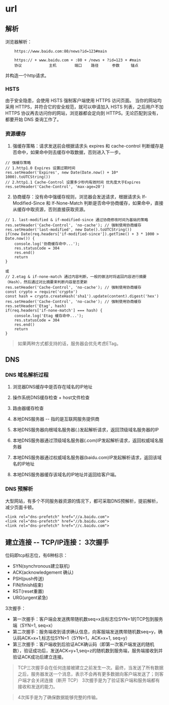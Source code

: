 # url
## 解析
浏览器解析：
```
    https://www.baidu.com:80/news?id=123#main

    https:// + www.baidu.com + :80 + /news + ?id=123 + #main
    协议            主机        端口    路径      参数     锚点
```
并构造一个http请求。

### HSTS
由于安全隐患，会使用 HSTS 强制客户端使用 HTTPS 访问页面。
当你的网站均采用 HTTPS，并符合它的安全规范，就可以申请加入 HSTS 列表，之后用户不加 HTTPS 协议再去访问你的网站，浏览器都会定向到 HTTPS。无论匹配到没有，都要开始 DNS 查询工作了。

### 资源缓存
1. 强缓存策略：请求发送前会根据请求头 expires 和 cache-control 判断缓存是否命中，如果命中则去缓存中取数据，否则进入下一步。
```
// 强缓存策略
// 1.http1.0 Expires 设置过期时间
res.setHeader('Expires', new Date(Date.now() + 10* 1000).toUTCString())
// 2.http1.1 Cache-Control 设置多少秒内有效时间 优先度大于Expires
res.setHeader('Cache-Control', 'max-age=20')
```
2. 协商缓存：没有命中强缓存规则，浏览器会发送请求，根据请求头 If-Modified-Since 和 If-None-Match 判断是否命中协商缓存，如果命中，直接从缓存中取资源，否则直接获取资源。
```
// 1. last-modified & if-modified-since 通过协商修改时间为基础的策略
res.setHeader('Cache-Control', 'no-cache'); // 强制使用协商缓存
res.setHeader('last-modified', new Date().toUTCString())
if(new Date(req.headers['if-modified-since']).getTime() + 3 * 1000 > Date.now()) {
    console.log('协商缓存命中...');
    res.statusCode = 304
    res.end()
    return
}

或
// 2.etag & if-none-match 通过内容判断，一般的做法时将返回内容进行摘要（Hash），然后通过对比摘要来判断内容是否更新
res.setHeader('Cache-Control', 'no-cache'); // 强制使用协商缓存
const crypto = require('crypto')
const hash = crypto.createHash('sha1').update(content).digest('hex')
res.setHeader('Cache-Control', 'no-cache'); // 强制使用协商缓存
res.setHeader('Etag', hash)
if(req.headers['if-none-match'] === hash) {
    console.log('Etag 缓存命中...');
    res.statusCode = 304
    res.end()
    return
}
```
> 如果两种方式都支持的话，服务器会优先考虑ETag。

## DNS
### DNS 域名解析过程
1. 浏览器DNS缓存中是否存在域名的IP地址
2. 操作系统DNS缓存检查 + host文件检查
3. 路由器缓存检查
4. 本地DNS服务器 -- 指的是互联网服务提供商

5. 本地DNS服务器向根域名服务器(.)发起解析请求，返回顶级域名服务器的IP
6. 本地DNS服务器通过顶级域名服务器(.com)IP发起解析请求，返回权威域名服务器
7. 本地DNS服务器通过权威域名服务器(baidu.com)IP发起解析请求，返回该域名的IP地址
8. 本地DNS服务器缓存该域名的IP地址并返回给客户端。

### DNS 预解析
大型网站，有多个不同服务器资源的情况下，都可采取DNS预解析，提前解析，减少页面卡顿。
```
<link rel="dns-prefetch" href="//a.baidu.com">
<link rel="dns-prefetch" href="//b.baidu.com">
<link rel="dns-prefetch" href="//c.baidu.com">
```
## 建立连接 -- TCP/IP连接： 3次握手
位码即tcp标志位，有6种标示：
* SYN(synchronous建立联机)
* ACK(acknowledgement 确认)
* PSH(push传送)
* FIN(finish结束)
* RST(reset重置)
* URG(urgent紧急)

3次握手：
* 第一次握手：客户端会发送携带随机数seq=x且标志位SYN=1的TCP包到服务端（SYN=1, seq=x）
* 第二次握手：服务端收到请求确认信息，向客服端发送携带随机数seq=y，确认码ACK=x+1,标志位SYN=1（SYN=1，ACK=x+1, seq=y）
* 第三次握手：客户端收到后验证ACK确认码（即第一次客户端发送的随机数），验证成功后，发送ACK=y+1,seq=z的随机数到服务端，服务端接收到并验证ACK成功后建立连接。
> TCP三次握手会在任何连接被建立之前发生一次。最终，当发送了所有数据之后，服务器发送一个消息，表示不会再有更多数据向客户端发送了；则客户端才会关闭连接（断开 TCP）
> 3次握手是为了验证客户端和服务端都有接收和发送的能力。

> 4次挥手是为了确保数据能够完整的传输。
